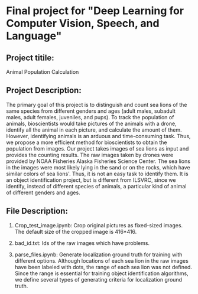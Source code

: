 # Final project for "Deep Learning for Computer Vision, Speech, and Language"
## Project titile: 
Animal Population Calculation

## Project Description: 
The primary goal of this project is to distinguish and count sea lions of the same species from different genders and ages (adult males, subadult males, adult females, juveniles, and pups). To track the population of animals, bioscientists would take pictures of the animals with a drone, identify all the animal in each picture, and calculate the amount of them. However, identifying animals is an arduous and time-consuming task. Thus, we propose a more efficient method for bioscientists to obtain the population from images. 
Our project takes images of sea lions as input and provides the counting results. The raw images taken by drones were provided by NOAA Fisheries Alaska Fisheries Science Center. The sea lions in the images were most likely lying in the sand or on the rocks, which have similar colors of sea lions'. Thus, it is not an easy task to identify them. It is an object identification project, but is different from ILSVRC, since we identify, instead of different species of animals, a particular kind of animal of different genders and ages.

## File Description:
1. Crop_test_image.ipynb: Crop original pictures as fixed-sized images. The default size of the cropped image is 416*416.

2. bad_id.txt: Ids of the raw images which have problems.

3. parse_files.ipynb: Generate localization ground truth for training with different options. Although locations of each sea lion in the raw images have been labeled with dots, the range of each sea lion was not defined. Since the range is essential for training object identification algorithms, we define several types of generating criteria for localization ground truth. 
